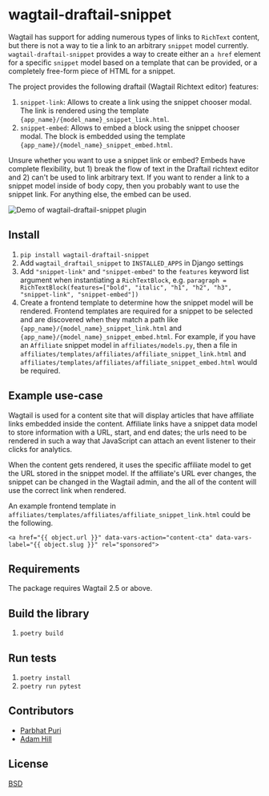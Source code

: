 # wagtail-draftail-snippet

Wagtail has support for adding numerous types of links to `RichText` content, but there is not a way to tie a link to an arbitrary `snippet` model currently. `wagtail-draftail-snippet` provides a way to create either an `a href` element for a specific `snippet` model based on a template that can be provided, or a completely free-form piece of HTML for a snippet.

The project provides the following draftail (Wagtail Richtext editor) features:

1. `snippet-link`: Allows to create a link using the snippet chooser modal. The link is rendered using the template `{app_name}/{model_name}_snippet_link.html`.
1. `snippet-embed`: Allows to embed a block using the snippet chooser modal. The block is embedded using the template `{app_name}/{model_name}_snippet_embed.html`.

Unsure whether you want to use a snippet link or embed? Embeds have complete flexibility, but 1) break the flow of text in the Draftail richtext editor and 2) can't be used to link arbitrary text. If you want to render a link to a snippet model inside of body copy, then you probably want to use the snippet link. For anything else, the embed can be used.

![Demo of wagtail-draftail-snippet plugin](draftail-snippet-demo.gif)

## Install

1. `pip install wagtail-draftail-snippet`
1. Add `wagtail_draftail_snippet` to `INSTALLED_APPS` in Django settings
1. Add `"snippet-link"` and `"snippet-embed"` to the `features` keyword list argument when instantiating a `RichTextBlock`, e.g. `paragraph = RichTextBlock(features=["bold", "italic", "h1", "h2", "h3", "snippet-link", "snippet-embed"])`
1. Create a frontend template to determine how the snippet model will be rendered. Frontend templates are required for a snippet to  be selected and are discovered when they match a path like `{app_name}/{model_name}_snippet_link.html` and `{app_name}/{model_name}_snippet_embed.html`. For example, if you have an `Affiliate` snippet model in `affiliates/models.py`, then a file in `affiliates/templates/affiliates/affiliate_snippet_link.html` and `affiliates/templates/affiliates/affiliate_snippet_embed.html` would be required.


## Example use-case

Wagtail is used for a content site that will display articles that have affiliate links embedded inside the content. Affiliate links have a snippet data model to store information with a URL, start, and end dates; the urls need to be rendered in such a way that JavaScript can attach an event listener to their clicks for analytics.

When the content gets rendered, it uses the specific affiliate model to get the URL stored in the snippet model. If the affiliate's URL ever changes, the snippet can be changed in the Wagtail admin, and the all of the content will use the correct link when rendered.

An example frontend template in `affiliates/templates/affiliates/affiliate_snippet_link.html` could be the following.
```
<a href="{{ object.url }}" data-vars-action="content-cta" data-vars-label="{{ object.slug }}" rel="sponsored">
```

## Requirements

The package requires Wagtail 2.5 or above.

## Build the library

1. `poetry build`

## Run tests
1. `poetry install`
1. `poetry run pytest`

## Contributors

- [Parbhat Puri](https://github.com/Parbhat)
- [Adam Hill](https://github.com/adamghill/)


## License

[BSD](https://github.com/themotleyfool/wagtail-draftail-snippet/blob/master/LICENSE)
